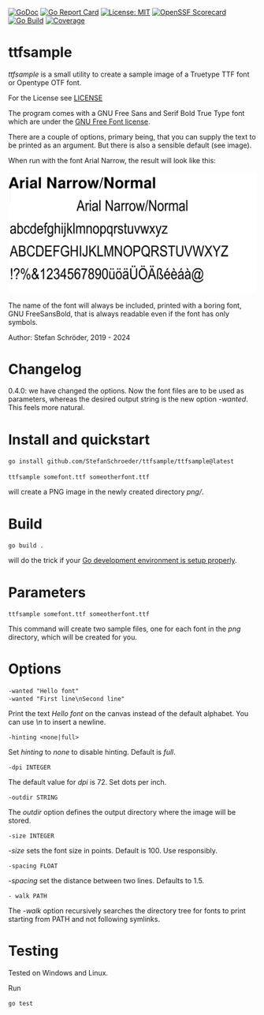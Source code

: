 [![GoDoc](https://godoc.org/github.com/StefanSchroeder/ttfsample?status.png)](https://godoc.org/github.com/StefanSchroeder/ttfsample)
[![Go Report Card](https://goreportcard.com/badge/github.com/StefanSchroeder/ttfsample)](https://goreportcard.com/report/github.com/StefanSchroeder/ttfsample)
[![License: MIT](https://img.shields.io/badge/License-MIT-yellow.svg)](https://opensource.org/licenses/MIT)
[![OpenSSF Scorecard](https://api.scorecard.dev/projects/github.com/StefanSchroeder/ttfsample/badge)](https://scorecard.dev/viewer/?uri=github.com/StefanSchroeder/ttfsample)
[![Go Build](https://github.com/StefanSchroeder/ttfsample/actions/workflows/go.yml/badge.svg)](https://github.com/StefanSchroeder/ttfsample/actions/workflows/go.yml)
[![Coverage](https://github.com/StefanSchroeder/ttfsample/actions/workflows/codecov.yml/badge.svg)](https://github.com/StefanSchroeder/ttfsample/actions/workflows/codecov.yml)

# ttfsample

*ttfsample* is a small utility to create a sample image of a Truetype TTF font or Opentype OTF font.

For the License see [LICENSE](LICENSE)

The program comes with a GNU Free Sans and Serif Bold True Type font which 
are under the [GNU Free Font license](https://www.gnu.org/software/freefont/license.html).

There are a couple of options, primary being, that you can supply the text to be
printed as an argument. But there is also a sensible default (see image).

When run with the font Arial Narrow, the result will look like this:

![Sample](https://raw.githubusercontent.com/StefanSchroeder/ttfsample/master/sample/sample.png)

The name of the font will always be included, printed with a
boring font, GNU FreeSansBold, that is always
readable even if the font has only symbols.

Author: Stefan Schröder, 2019 - 2024

# Changelog

0.4.0: we have changed the options. Now the font files are to
be used as parameters, whereas the desired output string is the
new option *-wanted*. This feels more natural.

# Install and quickstart

	go install github.com/StefanSchroeder/ttfsample/ttfsample@latest

	ttfsample somefont.ttf someotherfont.ttf

will create a PNG image in the newly created directory *png/*.

# Build

	go build . 

will do the trick if your [Go development environment is setup properly](https://go.dev/doc/install).

# Parameters

	ttfsample somefont.ttf someotherfont.ttf

This command will create two sample files, one for each font in
the *png* directory, which will be created for you.

# Options

    -wanted "Hello font"
    -wanted "First line\nSecond line"

Print the text _Hello font_ on the canvas instead of the default
alphabet. You can use *\n* to insert a newline.

	-hinting <none|full>

Set *hinting* to *none* to disable hinting. Default is *full*.

	-dpi INTEGER

The default value for *dpi* is 72. Set dots per inch.

	-outdir STRING

The *outdir* option defines the output directory where the image will be stored.

	-size INTEGER

*-size* sets the font size in points. Default is 100. Use responsibly.

	-spacing FLOAT

*-spacing* set the distance between two lines. Defaults to 1.5.

	- walk PATH

The *-walk* option recursively searches the directory tree for fonts to print
starting from PATH and not following symlinks.

# Testing

Tested on Windows and Linux.

Run

	go test

